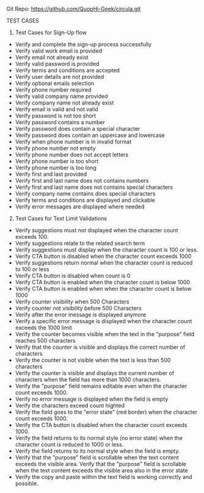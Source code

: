 Git Repo: https://github.com/QuopHi-Geek/circula.git

TEST CASES

1. Test Cases for Sign-Up flow
-  Verify and complete the sign-up process successfully
-  Verify valid work email is provided
-  Verify email not already exist
-  Verify valid password is provided
-  Verify  terms and conditions are accepted
-  Verify  user details are not provided
-  Verify optional emails selection
-  Verify phone number required
-  Verify  valid company name provided
-  Verify company name not already exist
-  Verify  email is valid and not valid
-  Verify  password is not too short
-  Verify password contains a number
-  Verify  password does contain a special character
-  Verify  password does contain an uppercase and lowercase
-  Verify  when phone number is in invalid format
-  Verify phone number not empty
-  Verify phone number does not accept letters
-  Verify phone number is too short
-  Verify  phone number is too long
-  Verify first and last provided
-  Verify  first and last name does not contains numbers
-  Verify  first and last name does not contains special characters
-  Verify  company name contains does special characters
-  Verify terms and conditions are displayed and clickable
-  Verify error messages are displayed where needed



2. Test Cases for Text Limit Validations 
- Verify suggestions must not displayed when the character count exceeds 100.
- Verify suggestions relate to the related search term
- Verify suggestions must display when the character count is 100 or less.
- Verify CTA button is disabled when the character count exceeds 1000  
- Verify suggestions return normal when the character count is reduced to 100 or less
- Verify CTA button is disabled when count is 0 
- Verify CTA button is enabled when the character count is below 1000
- Verify CTA button is enabled when when the character count is below 1000
- Verify counter visibility when 500 Characters
- Verify counter not visibility before 500 Characters
- Verify after the error message is displayed anymore
- Verify a specific error message is displayed when the character count exceeds the 1000 limit
- Verify the counter becomes visible when the text in the "purpose" field reaches 500 characters
- Verify that the counter is visible and displays the correct number of characters 
- Verify the counter is not visible when the text is less than 500 characters
- Verify the counter is visible and displays the current number of characters when the field has more than 1000 characters.
- Verify the "purpose" field remains editable even when the character count exceeds 1000.
- Verify no error message is displayed when the field is empty
- Verify the characters exceed count highted
- Verify the field goes to the "error state" (red border) when the character count exceeds 1000.
- Verify the CTA button is disabled when the character count exceeds 1000.
- Verify the field returns to its normal style (no error state) when the character count is reduced to 1000 or less.
- Verify the field returns to its normal style when the field is empty.
- Verify that the "purpose" field is scrollable when the text content exceeds the visible area.
Verify that the "purpose" field is scrollable when the text content exceeds the visible area also in the error state
- Verify the copy and paste within the text field is working correctly and possible.
